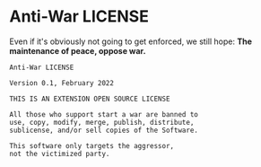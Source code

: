 # Anti-War LICENSE

Even if it's obviously not going to get enforced, we still hope: **The maintenance of peace, oppose war.**

```
Anti-War LICENSE

Version 0.1, February 2022

THIS IS AN EXTENSION OPEN SOURCE LICENSE

All those who support start a war are banned to
use, copy, modify, merge, publish, distribute,
sublicense, and/or sell copies of the Software.

This software only targets the aggressor,
not the victimized party.
```

